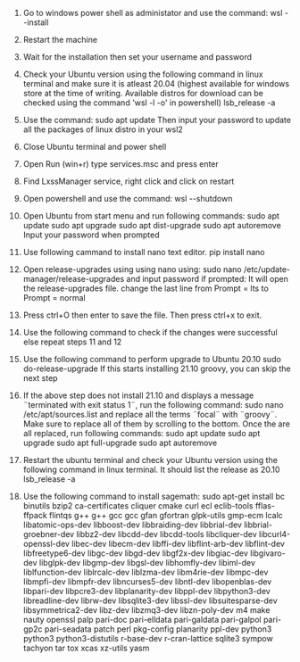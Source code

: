 1. Go to windows power shell as administator and use the command:
	wsl --install
2. Restart the machine
3. Wait for the installation then set your username and password
4. Check your Ubuntu version using the following command in linux terminal and make sure it is atleast 20.04 (highest available for windows store at the time of writing. Available distros for download can be checked using the command 'wsl -l -o' in powershell)
	lsb_release -a
4. Use the command:
	sudo apt update
Then input your password to update all the packages of linux distro in your wsl2
5. Close Ubuntu terminal and power shell
6. Open Run (win+r) type services.msc and press enter
7. Find LxssManager service, right click and click on restart
8. Open powershell and use the command:
	wsl --shutdown
9. Open Ubuntu from start menu and run following commands:
	sudo apt update
	sudo apt upgrade
	sudo apt dist-upgrade
	sudo apt autoremove
Input your password when prompted
10. Use following cammand to install nano text editor.
	pip install nano
11. Open release-upgrades using using nano using:
	sudo nano /etc/update-manager/release-upgrades 
and input password if prompted: It will open the release-upgrades file. change the last line from
	Prompt = lts to Prompt = normal
12. Press ctrl+O then enter to save the file. Then press ctrl+x to exit.
13. Use the following command to check if the changes were successful else repeat steps 11 and 12
14. Use the following command to perform upgrade to Ubuntu 20.10
	sudo do-release-upgrade 
If this starts installing 21.10 groovy, you can skip the next step
15. If the above step does not install 21.10 and displays a message ¨terminated with exit status 1¨, run the following command:
	sudo nano /etc/apt/sources.list	
and replace all the terms ¨focal¨ with ¨groovy¨. Make sure to replace all of them by scrolling to the bottom. Once the are all replaced, run following commands:
	sudo apt update
	sudo apt upgrade
	sudo apt full-upgrade
	sudo apt autoremove
16. Restart the ubuntu terminal and check your Ubuntu version using the following command in linux terminal. It should list the release as 20.10 
	lsb_release -a

17. Use the following command to install sagemath:
	sudo apt-get install  bc binutils bzip2 ca-certificates cliquer cmake curl ecl eclib-tools fflas-ffpack flintqs g++ g++ gcc gcc gfan gfortran glpk-utils gmp-ecm lcalc libatomic-ops-dev libboost-dev libbraiding-dev libbrial-dev libbrial-groebner-dev libbz2-dev libcdd-dev libcdd-tools libcliquer-dev libcurl4-openssl-dev libec-dev libecm-dev libffi-dev libflint-arb-dev libflint-dev libfreetype6-dev libgc-dev libgd-dev libgf2x-dev libgiac-dev libgivaro-dev libglpk-dev libgmp-dev libgsl-dev libhomfly-dev libiml-dev liblfunction-dev liblrcalc-dev liblzma-dev libm4rie-dev libmpc-dev libmpfi-dev libmpfr-dev libncurses5-dev libntl-dev libopenblas-dev libpari-dev libpcre3-dev libplanarity-dev libppl-dev libpython3-dev libreadline-dev librw-dev libsqlite3-dev libssl-dev libsuitesparse-dev libsymmetrica2-dev libz-dev libzmq3-dev libzn-poly-dev m4 make nauty openssl palp pari-doc pari-elldata pari-galdata pari-galpol pari-gp2c pari-seadata patch perl pkg-config planarity ppl-dev python3 python3 python3-distutils r-base-dev r-cran-lattice sqlite3 sympow tachyon tar tox xcas xz-utils yasm

	
